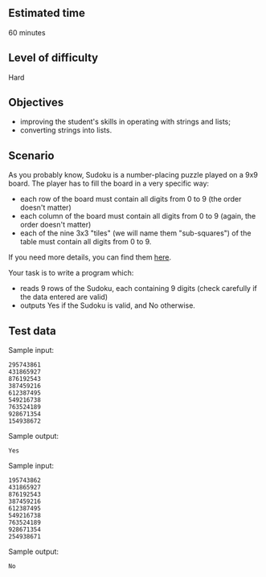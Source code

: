 ## Estimated time
60 minutes

## Level of difficulty
Hard

## Objectives
- improving the student's skills in operating with strings and lists;
- converting strings into lists.

## Scenario
As you probably know, Sudoku is a number-placing puzzle played on a 9x9 board. The player has to fill the board in a very specific way:
- each row of the board must contain all digits from 0 to 9 (the order doesn't matter)
- each column of the board must contain all digits from 0 to 9 (again, the order doesn't matter)
- each of the nine 3x3 "tiles" (we will name them "sub-squares") of the table must contain all digits from 0 to 9.

If you need more details, you can find them [here](https://en.wikipedia.org/wiki/Sudoku).

Your task is to write a program which:
- reads 9 rows of the Sudoku, each containing 9 digits (check carefully if the data entered are valid)
- outputs Yes if the Sudoku is valid, and No otherwise.

## Test data
Sample input:
```
295743861
431865927
876192543
387459216
612387495
549216738
763524189
928671354
154938672
```
Sample output:
```
Yes
```
Sample input:
```
195743862
431865927
876192543
387459216
612387495
549216738
763524189
928671354
254938671
```
Sample output:
```
No
```